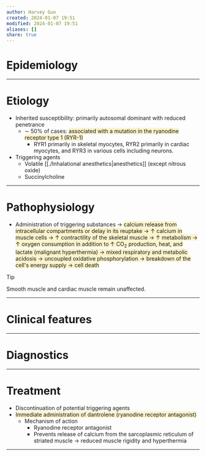 ```yaml
---
author: Harvey Guo
created: 2024-01-07 19:51
modified: 2024-01-07 19:51
aliases: []
share: true
---
```

# Epidemiology


---
# Etiology
- Inherited susceptibility: primarily autosomal dominant with reduced penetrance
	- ∼ 50% of cases: <span style="background:rgba(240, 200, 0, 0.2)">associated with a mutation in the ryanodine receptor type 1 (RYR-1)</span>
		- RYR1 primarily in skeletal myocytes, RYR2 primarily in cardiac myocytes, and RYR3 in various cells including neurons.
- Triggering agents
	- Volatile [[./Inhalational anesthetics|anesthetics]] (except nitrous oxide)
	- Succinylcholine

---
# Pathophysiology
- Administration of triggering substances → <span style="background:rgba(240, 200, 0, 0.2)">calcium release from intracellular compartments or delay in its reuptake → ↑ calcium in muscle cells → ↑ contractility of the skeletal muscle → ↑ metabolism → ↑ oxygen consumption in addition to ↑ CO<sub>2</sub> production, heat, and lactate (malignant hyperthermia) → mixed respiratory and metabolic acidosis → uncoupled oxidative phosphorylation → breakdown of the cell's energy supply → cell death</span>
>[!tip] 
>Smooth muscle and cardiac muscle remain unaffected.

---
# Clinical features


---
# Diagnostics


---
# Treatment
- Discontinuation of potential triggering agents 
- <span style="background:rgba(240, 200, 0, 0.2)">Immediate administration of dantrolene (ryanodine receptor antagonist)</span>
	- Mechanism of action
		- Ryanodine receptor antagonist
		- Prevents release of calcium from the sarcoplasmic reticulum of striated muscle → reduced muscle rigidity and hyperthermia

---
